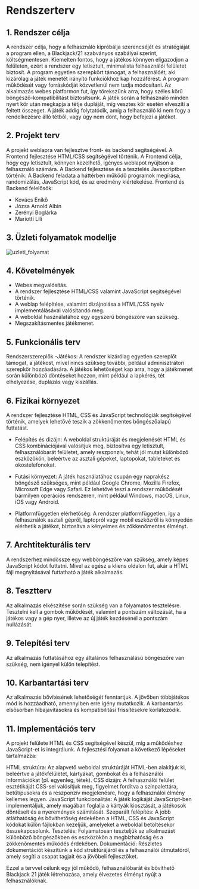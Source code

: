# Rendszerterv

## 1. Rendszer célja 

A rendszer célja, hogy a felhasználó kipróbálja szerencséjét és stratégiáját a program ellen, a Blackjack/21 szabványos szabályai szerint, költségmentesen. Kiemelten fontos, hogy a játékos könnyen eligazodjon a felületen, ezért a rendszer egy letisztult, minimalista felhasználói felületet biztosít. A program egyetlen szerepkört támogat, a felhasználóét, aki kizárólag a játék menetét irányító funkciókhoz kap hozzáférést. A program működését vagy forráskódját közvetlenül nem tudja módosítani. Az alkalmazás webes platformon fut, így törekszünk arra, hogy széles körű böngésző-kompatibilitást biztosítsunk. A játék során a felhasználó minden nyert kör után megkapja a tétje dupláját, míg vesztes kör esetén elveszíti a feltett összeget. A játék addig folytatódik, amíg a felhasználó ki nem fogy a rendelkezésre álló tétből, vagy úgy nem dönt, hogy befejezi a játékot.

## 2. Projekt terv
A projekt weblapra van fejlesztve front- és backend segítségével.
A Frontend fejlesztése HTML/CSS segítségével történik. 
A Frontend célja, hogy egy letisztult, könnyen kezelhető, igényes weblapot nyújtson a felhasználó számára.
A Backend fejlesztése és a tesztelés Javascriptben történik. A Backend feladata a háttérben működő programok megírása, randomizálás, JavaScript kód, és az eredmény kiértékelése.
Frontend és Backend felelősök: 
 - Kovács Enikő
 - Józsa Arnold Albin
 - Zerényi Boglárka
 - Mariotti Lili

## 3. Üzleti folyamatok modellje

![uzleti_folyamat](https://user-images.githubusercontent.com/82752886/135045846-c1ea8490-7fe1-4f7f-b73f-8c2b4a14c746.png)

## 4. Követelmények

- Webes megvalósítás.
- A rendszer fejlesztése HTML/CSS valamint JavaScript segítségével történik.
- A weblap felépítése, valamint dizájnolása a HTML/CSS nyelv implementálásával valósítandó meg.
- A weboldal használatához egy egyszerű böngészőre van szükség.
- Megszakításmentes játékmenet.

## 5. Funkcionális terv

Rendszerszereplők
-Játékos: A rendszer kizárólag egyetlen szereplőt támogat, a játékost, mivel nincs szükség további, például adminisztrátori szerepkör hozzáadására. A játékos lehetőséget kap arra, hogy a játékmenet során különböző döntéseket hozzon, mint például a lapkérés, tét elhelyezése, duplázás vagy kiszállás.

## 6. Fizikai környezet

A rendszer fejlesztése HTML, CSS és JavaScript technológiák segítségével történik, amelyek lehetővé teszik a zökkenőmentes böngészőalapú futtatást.

 - Felépítés és dizájn: A weboldal struktúráját és megjelenését HTML és CSS kombinációjával valósítjuk meg, biztosítva egy letisztult, felhasználóbarát felületet, 
   amely reszponzív, tehát jól mutat különböző eszközökön, beleértve az asztali gépeket, laptopokat, tableteket és okostelefonokat.

 - Futási környezet: A játék használatához csupán egy naprakész böngésző szükséges, mint például Google Chrome, Mozilla Firefox, Microsoft Edge vagy Safari. Ez 
   lehetővé teszi a rendszer működését bármilyen operációs rendszeren, mint például Windows, macOS, Linux, iOS vagy Android.

 - Platformfüggetlen elérhetőség: A rendszer platformfüggetlen, így a felhasználók asztali gépről, laptopról vagy mobil eszközről is könnyedén elérhetik a játékot, 
   biztosítva a kényelmes és zökkenőmentes élményt.

## 7. Archtitekturális terv

A rendszerhez mindössze egy webböngészőre van szükség, amely képes JavaScript kódot futtatni. Mivel az egész a kliens oldalon fut, akár a HTML fájl megnyitásával futtatható a játék alkalmazás.

## 8. Tesztterv

Az alkalmazás elkészítése során szükség van a folyamatos tesztelésre. Tesztelni kell a gombok működését, valamint a pontszám változását, ha a játékos vagy a gép nyer, illetve az új játék kezdésénél a pontszám nullázását.

## 9. Telepítési terv

Az alkalmazás futtatásához egy általános felhasználású böngészőre van szükség, nem igényel külön telepítést.

## 10. Karbantartási terv

Az alkalmazás bővítésének lehetőségét fenntartjuk. A jövőben többjátékos mód is hozzáadható, amennyiben erre igény mutatkozik. A karbantartás elsősorban hibajavításokra és kompatibilitási frissítésekre korlátozódik.

## 11. Implementációs terv

A projekt felülete HTML és CSS segítségével készül, míg a működéshez JavaScript-et is integrálunk. A fejlesztési folyamat a következő lépéseket tartalmazza:

HTML struktúra: Az alapvető weboldal struktúráját HTML-ben alakítjuk ki, beleértve a játékfelületet, kártyákat, gombokat és a felhasználói információkat (pl. 
  egyenleg, tétek).
CSS dizájn: A felhasználói felület esztétikáját CSS-sel valósítjuk meg, figyelmet fordítva a színpalettára, betűtípusokra és a reszponzív megjelenésre, hogy a 
  felhasználói élmény kellemes legyen.
JavaScript funkcionalitás: A játék logikáját JavaScript-ben implementáljuk, amely magában foglalja a kártyák kiosztását, a játékosok döntéseit és a nyeremények 
  számítását.
Szeparált felépítés: A jobb átláthatóság és bővíthetőség érdekében a HTML, CSS és JavaScript kódokat külön fájlokban kezeljük, amelyeket a weboldal betöltésekor 
  összekapcsolunk.
Tesztelés: Folyamatosan teszteljük az alkalmazást különböző böngészőkben és eszközökön a megbízhatóság és a zökkenőmentes működés érdekében.
Dokumentáció: Részletes dokumentációt készítünk a kód struktúrájáról és a felhasználói útmutatóról, amely segíti a csapat tagjait és a jövőbeli fejlesztőket.

Ezzel a tervvel célunk egy jól működő, felhasználóbarát és bővíthető Blackjack 21 játék létrehozása, amely élvezetes élményt nyújt a felhasználóknak.
